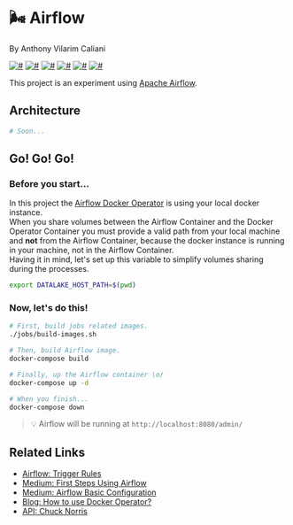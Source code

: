 # 🌬 Airflow
By Anthony Vilarim Caliani

[![#](https://img.shields.io/badge/licence-MIT-lightseagreen.svg)](#) [![#](https://img.shields.io/badge/docker-2.3.x-099cec.svg)](#) [![#](https://img.shields.io/badge/airflow-1.10.10-ff4757.svg)](#) [![#](https://img.shields.io/badge/postgres-12.x-336791.svg)](#) [![#](https://img.shields.io/badge/python-3.x-yellow.svg)](#) [![#](https://img.shields.io/badge/bash-ohh_yes!-brightgreen.svg)](#)

This project is an experiment using [Apache Airflow](https://airflow.apache.org/).

## Architecture
```bash
# Soon...
```

## Go! Go! Go!

### Before you start...
In this project the [Airflow Docker Operator](https://airflow.apache.org/docs/1.10.10/_api/airflow/operators/docker_operator/index.html) is using your local docker instance.  
When you share volumes between the Airflow Container and the Docker Operator Container you must provide a valid path from your local machine and **not** from the Airflow Container, because the docker instance is running in your machine, not in the Airflow Container.  
Having it in mind, let's set up this variable to simplify volumes sharing during the processes.

```bash
export DATALAKE_HOST_PATH=$(pwd)
```

### Now, let's do this!
```bash
# First, build jobs related images.
./jobs/build-images.sh

# Then, build Airflow image.
docker-compose build

# Finally, up the Airflow container \o/
docker-compose up -d

# When you finish... 
docker-compose down
```

> 💡 Airflow will be running at `http://localhost:8080/admin/`

## Related Links
- [Airflow: Trigger Rules](https://airflow.apache.org/docs/stable/concepts.html#trigger-rules)
- [Medium: First Steps Using Airflow](https://medium.com/data-hackers/primeiros-passos-com-o-apache-airflow-etl-f%C3%A1cil-robusto-e-de-baixo-custo-f80db989edae)
- [Medium: Airflow Basic Configuration](https://medium.com/@apratamamia/airflow-basic-configuration-for-production-environment-2f69ab0c6f2c)
- [Blog: How to use Docker Operator?](https://marclamberti.com/blog/how-to-use-dockeroperator-apache-airflow/)
- [API: Chuck Norris](https://api.chucknorris.io/)
